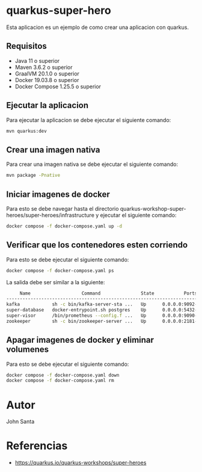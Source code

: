 # quarkus-super-hero

Esta aplicacion es un ejemplo de como crear una aplicacion con quarkus.

## Requisitos
* Java 11 o superior
* Maven 3.6.2 o superior
* GraalVM 20.1.0 o superior
* Docker 19.03.8 o superior
* Docker Compose 1.25.5 o superior

## Ejecutar la aplicacion
Para ejecutar la aplicacion se debe ejecutar el siguiente comando:

```bash
mvn quarkus:dev
```

## Crear una imagen nativa
Para crear una imagen nativa se debe ejecutar el siguiente comando:

```bash
mvn package -Pnative
```

## Iniciar imagenes de docker
Para esto se debe navegar hasta el directorio quarkus-workshop-super-heroes/super-heroes/infrastructure y ejecutar el siguiente comando:

```bash
docker compose -f docker-compose.yaml up -d
```

## Verificar que los contenedores esten corriendo
Para esto se debe ejecutar el siguiente comando:

```bash
docker compose -f docker-compose.yaml ps
```
La salida debe ser similar a la siguiente:

```bash
     Name                   Command               State           Ports
--------------------------------------------------------------------------------
kafka            sh -c bin/kafka-server-sta ...   Up      0.0.0.0:9092->9092/tcp
super-database   docker-entrypoint.sh postgres    Up      0.0.0.0:5432->5432/tcp
super-visor      /bin/prometheus --config.f ...   Up      0.0.0.0:9090->9090/tcp
zookeeper        sh -c bin/zookeeper-server ...   Up      0.0.0.0:2181->2181/tcp
```

## Apagar imagenes de docker y eliminar volumenes
Para esto se debe ejecutar el siguiente comando:

```bash
docker compose -f docker-compose.yaml down
docker compose -f docker-compose.yaml rm
```


# Autor
John Santa

# Referencias
* https://quarkus.io/quarkus-workshops/super-heroes
